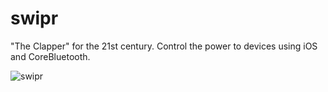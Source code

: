 # swipr
"The Clapper" for the 21st century. Control the power to devices using iOS and CoreBluetooth.

![swipr](https://i.ibb.co/6rBpmCm/swipr.png)



